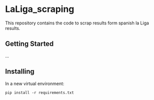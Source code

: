 # LaLiga_scraping

This repository contains the code to scrap results form spanish la Liga results.

## Getting Started

...

## Installing

In a new virtual environment:

```
pip install -r requirements.txt
```
